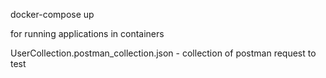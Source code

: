 docker-compose up

for running applications in containers

UserCollection.postman_collection.json - collection of postman request to test
